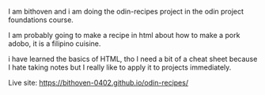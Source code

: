 I am bithoven and i am doing the odin-recipes project in the odin project foundations course.

I am probably going to make a recipe in html about how to make a pork adobo, it is a filipino cuisine.

i have learned the basics of HTML, tho I need a bit of a cheat sheet because I hate taking notes but I really like to apply it to projects immediately.

Live site: https://bithoven-0402.github.io/odin-recipes/


